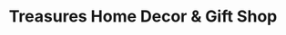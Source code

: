 ---
title: "Treasures Home Decor & Gift Shop"
url: /huntington/treasures-home-decor-and-gift-shop/
shop: gift
---